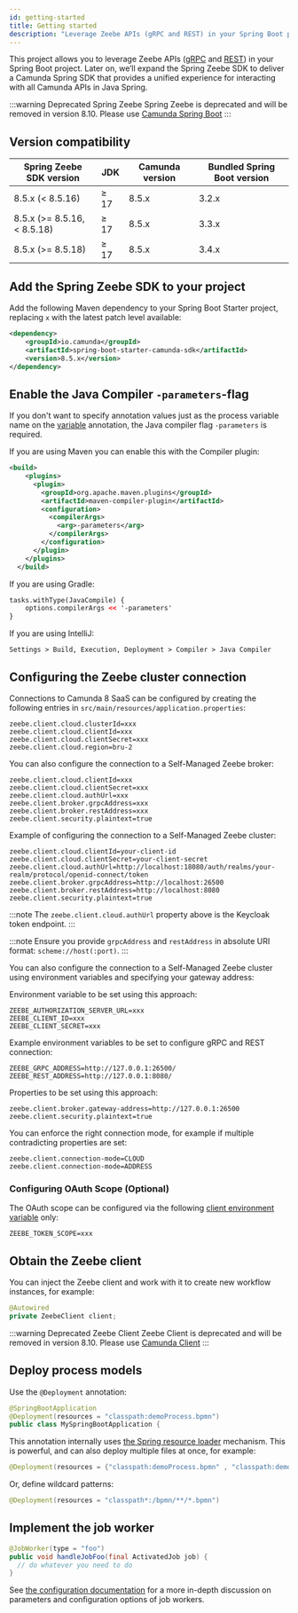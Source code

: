 ```yaml
---
id: getting-started
title: Getting started
description: "Leverage Zeebe APIs (gRPC and REST) in your Spring Boot project."
---
```


This project allows you to leverage Zeebe APIs ([gRPC](/apis-tools/zeebe-api/grpc.md) and [REST](/apis-tools/zeebe-api-rest/zeebe-api-rest-overview.md)) in your Spring Boot project. Later on, we’ll expand the Spring Zeebe SDK to deliver a Camunda Spring SDK that provides a unified experience for interacting with all Camunda APIs in Java Spring.

:::warning Deprecated Spring Zeebe
Spring Zeebe is deprecated and will be removed in version 8.10. Please use [Camunda Spring Boot](/docs/next/apis-tools/spring-zeebe-sdk/getting-started/)
:::

## Version compatibility

| Spring Zeebe SDK version    | JDK  | Camunda version | Bundled Spring Boot version |
| --------------------------- | ---- | --------------- | --------------------------- |
| 8.5.x (< 8.5.16)            | ≥ 17 | 8.5.x           | 3.2.x                       |
| 8.5.x (>= 8.5.16, < 8.5.18) | ≥ 17 | 8.5.x           | 3.3.x                       |
| 8.5.x (>= 8.5.18)           | ≥ 17 | 8.5.x           | 3.4.x                       |

## Add the Spring Zeebe SDK to your project

Add the following Maven dependency to your Spring Boot Starter project, replacing `x` with the latest patch level available:

```xml
<dependency>
    <groupId>io.camunda</groupId>
    <artifactId>spring-boot-starter-camunda-sdk</artifactId>
    <version>8.5.x</version>
</dependency>
```

## Enable the Java Compiler `-parameters`-flag

If you don't want to specify annotation values just as the process variable name on the [variable](configuration.md#using-variable) annotation, the Java compiler flag `-parameters` is required.

If you are using Maven you can enable this with the Compiler plugin:

```xml
<build>
    <plugins>
      <plugin>
        <groupId>org.apache.maven.plugins</groupId>
        <artifactId>maven-compiler-plugin</artifactId>
        <configuration>
          <compilerArgs>
            <arg>-parameters</arg>
          </compilerArgs>
        </configuration>
      </plugin>
    </plugins>
  </build>
```

If you are using Gradle:

```xml
tasks.withType(JavaCompile) {
    options.compilerArgs << '-parameters'
}
```

If you are using IntelliJ:

```agsl
Settings > Build, Execution, Deployment > Compiler > Java Compiler
```

## Configuring the Zeebe cluster connection

Connections to Camunda 8 SaaS can be configured by creating the following entries in `src/main/resources/application.properties`:

```properties
zeebe.client.cloud.clusterId=xxx
zeebe.client.cloud.clientId=xxx
zeebe.client.cloud.clientSecret=xxx
zeebe.client.cloud.region=bru-2
```

You can also configure the connection to a Self-Managed Zeebe broker:

```properties
zeebe.client.cloud.clientId=xxx
zeebe.client.cloud.clientSecret=xxx
zeebe.client.cloud.authUrl=xxx
zeebe.client.broker.grpcAddress=xxx
zeebe.client.broker.restAddress=xxx
zeebe.client.security.plaintext=true
```

Example of configuring the connection to a Self-Managed Zeebe cluster:

```properties
zeebe.client.cloud.clientId=your-client-id
zeebe.client.cloud.clientSecret=your-client-secret
zeebe.client.cloud.authUrl=http://localhost:18080/auth/realms/your-realm/protocol/openid-connect/token
zeebe.client.broker.grpcAddress=http://localhost:26500
zeebe.client.broker.restAddress=http://localhost:8080
zeebe.client.security.plaintext=true
```

:::note
The `zeebe.client.cloud.authUrl` property above is the Keycloak token endpoint.
:::

:::note
Ensure you provide `grpcAddress` and `restAddress` in absolute URI format: `scheme://host(:port)`.
:::

You can also configure the connection to a Self-Managed Zeebe cluster using environment variables and specifying your
gateway address:

Environment variable to be set using this approach:

```properties
ZEEBE_AUTHORIZATION_SERVER_URL=xxx
ZEEBE_CLIENT_ID=xxx
ZEEBE_CLIENT_SECRET=xxx
```

Example environment variables to be set to configure gRPC and REST connection:

```properties
ZEEBE_GRPC_ADDRESS=http://127.0.0.1:26500/
ZEEBE_REST_ADDRESS=http://127.0.0.1:8080/
```

Properties to be set using this approach:

```properties
zeebe.client.broker.gateway-address=http://127.0.0.1:26500
zeebe.client.security.plaintext=true
```

You can enforce the right connection mode, for example if multiple contradicting properties are set:

```properties
zeebe.client.connection-mode=CLOUD
zeebe.client.connection-mode=ADDRESS
```

### Configuring OAuth Scope (Optional)

The OAuth scope can be configured via the following [client environment variable](self-managed/zeebe-deployment/security/client-authorization.md#environment-variables) only:

```
ZEEBE_TOKEN_SCOPE=xxx
```

## Obtain the Zeebe client

You can inject the Zeebe client and work with it to create new workflow instances, for example:

```java
@Autowired
private ZeebeClient client;
```

:::warning Deprecated Zeebe Client
Zeebe Client is deprecated and will be removed in version 8.10. Please use [Camunda Client](/docs/next/apis-tools/java-client/)
:::

## Deploy process models

Use the `@Deployment` annotation:

```java
@SpringBootApplication
@Deployment(resources = "classpath:demoProcess.bpmn")
public class MySpringBootApplication {
```

This annotation internally uses [the Spring resource loader](#resources-resourceloader) mechanism. This is powerful, and can also deploy multiple files at once, for example:

```java
@Deployment(resources = {"classpath:demoProcess.bpmn" , "classpath:demoProcess2.bpmn"})
```

Or, define wildcard patterns:

```java
@Deployment(resources = "classpath*:/bpmn/**/*.bpmn")
```

## Implement the job worker

```java
@JobWorker(type = "foo")
public void handleJobFoo(final ActivatedJob job) {
  // do whatever you need to do
}
```

See [the configuration documentation](/apis-tools/spring-zeebe-sdk/configuration.md) for a more in-depth discussion on parameters and configuration options of job workers.
